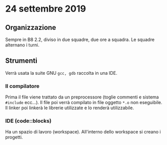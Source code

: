 # 24 settembre 2019

## Organizzazione
Sempre in B8 2.2, diviso in due squadre, due ore a squadra. Le squadre alternano
i turni. 

## Strumenti
Verrà usata la suite GNU `gcc, gdb` raccolta in una IDE.

### Il compilatore
Prima il file viene trattato da un preprocessore (toglie commenti e sistema `#include`
ecc...). Il file poi verrà compilato in file oggetto `*.o` non eseguibile. Il
linker poi linkerà le librerie utilizzate e lo renderà utilizzabile.

### IDE (code::blocks)
Ha un spazio di lavoro (workspace). All'interno dello workspace si creano i progetti.

